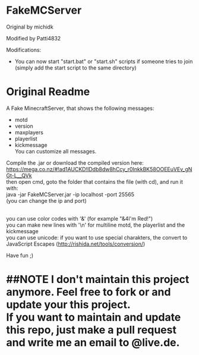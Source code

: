 FakeMCServer
============

Original by michidk

Modified by Patti4832

Modifications:
- You can now start "start.bat" or "start.sh" scripts if someone tries to join (simply add the start script to the same directory)

Original Readme
=======
A Fake MinecraftServer, that shows the following messages:
* motd
* version
* maxplayers
* playerlist
* kickmessage<br />
You can customize all messages.

Compile the .jar or download the compiled version here: https://mega.co.nz/#!ad1AUCKD!IDdb8dw8hCcy_r0InkkBK58OOEEuVEv_gNGt-L__QVk<br />
then open cmd, goto the folder that contains the file (with cd), and run it with:<br />
java -jar FakeMCServer.jar -ip localhost -port 25565<br />
(you can change the ip and port)<br />
<br />

you can use color codes with '&' (for example "&4I'm Red!")<br />
you can make new lines with '\n' for multiline motd, the playerlist and the kickmessage<br />
you can use unicode: if you want to use special charakters, the convert to JavaScript Escapes (http://rishida.net/tools/conversion/)<br />

Have fun ;)

##NOTE
I don't maintain this project anymore. Feel free to fork or and update your this project.<br />
If you want to maintain and update this repo, just make a pull request and write me an email to @live.de.
======
